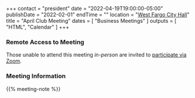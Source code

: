 +++
contact = "president"
date = "2022-04-19T19:00:00-05:00"
publishDate = "2022-02-01"
endTime = ""
location = "[West Fargo City Hall](/places/west-fargo-city-hall/)"
title = "April Club Meeting"
dates = [ "Business Meetings" ]
outputs = [ "HTML", "Calendar" ]
+++
### Remote Access to Meeting

Those unable to attend this meeting *in-person* are invited to
[participate via Zoom](https://lists.rrra.org/pipermail/announce/2022-April/000616.html).

### Meeting Information

{{% meeting-note %}}
